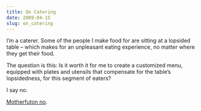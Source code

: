```yaml
---
title: On Catering
date: 2009-04-15
slug: on_catering
---
```

<p>I&#8217;m a caterer. Some of the people I make food for are sitting at a lopsided table &#8211; which makes for an unpleasant eating experience, no matter where they get their food.</p>

<p>The question is this: Is it worth it for me to create a customized menu, equipped with plates and utensils that compensate for the table&#8217;s lopsidedness, for this segment of eaters?</p>

<p>I say no.</p>

<p><a href="http://esbueno.noahstokes.com/post/96556240/the-secret-to-becoming-a-rockstar-web-developer">Motherfuton no</a>.</p>
